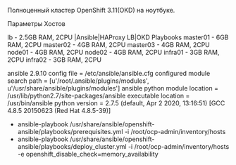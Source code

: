 Полноценный кластер OpenShift 3.11(OKD) на ноутбуке.

Параметры Хостов

lb - 2.5GB RAM, 2CPU |Ansible|HAProxy LB|OKD Playbooks
master01 - 6GB RAM, 2CPU
master02 - 4GB RAM, 2CPU
master03 - 4GB RAM, 2CPU
node01 - 4GB RAM, 2CPU
node02 - 4GB RAM, 2CPU
infra01 - 3GB RAM, 2CPU
infra02 - 3GB RAM, 2CPU


ansible 2.9.10
  config file = /etc/ansible/ansible.cfg
  configured module search path = [u'/root/.ansible/plugins/modules', u'/usr/share/ansible/plugins/modules']
  ansible python module location = /usr/lib/python2.7/site-packages/ansible
  executable location = /usr/bin/ansible
  python version = 2.7.5 (default, Apr  2 2020, 13:16:51) [GCC 4.8.5 20150623 (Red Hat 4.8.5-39)]
  
  
* ansible-playbook /usr/share/ansible/openshift-ansible/playbooks/prerequisites.yml -i /root/ocp-admin/inventory/hosts
* ansible-playbook /usr/share/ansible/openshift-ansible/playbooks/deploy_cluster.yml -i /root/ocp-admin/inventory/hosts -e openshift_disable_check=memory_availability
